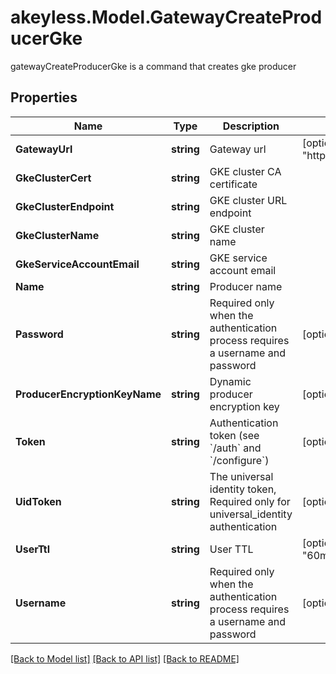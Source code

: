 # akeyless.Model.GatewayCreateProducerGke
gatewayCreateProducerGke is a command that creates gke producer
## Properties

Name | Type | Description | Notes
------------ | ------------- | ------------- | -------------
**GatewayUrl** | **string** | Gateway url | [optional] [default to "http://localhost:8000"]
**GkeClusterCert** | **string** | GKE cluster CA certificate | 
**GkeClusterEndpoint** | **string** | GKE cluster URL endpoint | 
**GkeClusterName** | **string** | GKE cluster name | 
**GkeServiceAccountEmail** | **string** | GKE service account email | 
**Name** | **string** | Producer name | 
**Password** | **string** | Required only when the authentication process requires a username and password | [optional] 
**ProducerEncryptionKeyName** | **string** | Dynamic producer encryption key | [optional] 
**Token** | **string** | Authentication token (see &#x60;/auth&#x60; and &#x60;/configure&#x60;) | [optional] 
**UidToken** | **string** | The universal identity token, Required only for universal_identity authentication | [optional] 
**UserTtl** | **string** | User TTL | [optional] [default to "60m"]
**Username** | **string** | Required only when the authentication process requires a username and password | [optional] 

[[Back to Model list]](../README.md#documentation-for-models) [[Back to API list]](../README.md#documentation-for-api-endpoints) [[Back to README]](../README.md)

